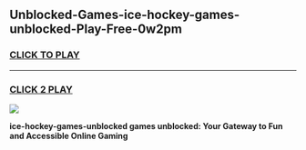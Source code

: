 
## Unblocked-Games-ice-hockey-games-unblocked-Play-Free-0w2pm
<h3>
<a href="https://premium76.site?title=ice-hockey-games-unblocked&ref=09A">CLICK TO PLAY</a></h3>
<hr>

<h3>
<a href="https://premium76.site?title=ice-hockey-games-unblocked&ref=09A">CLICK 2 PLAY</a>
  
</h3>

<a href="https://premium76.site?title=ice-hockey-games-unblocked&ref=09A"><img src="https://clearcache.store/games.png"></a>


**ice-hockey-games-unblocked games unblocked: Your Gateway to Fun and Accessible Online Gaming**
